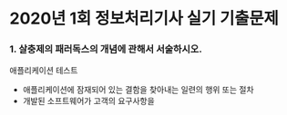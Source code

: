 # 2020년 1회 정보처리기사 실기 기출문제

### 1. 살충제의 패러독스의 개념에 관해서 서술하시오.  

애플리케이션 테스트  
- 애플리케이션에 잠재되어 있는 결함을 찾아내는 일련의 행위 또는 절차  
- 개발된 소프트웨어가 고객의 요구사항을 
